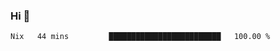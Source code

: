 ### Hi 👋

<!--START_SECTION:waka-->

```txt
Nix   44 mins         █████████████████████████   100.00 %
```

<!--END_SECTION:waka-->
